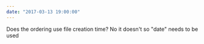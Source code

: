 ```yaml
---
date: "2017-03-13 19:00:00"
---
```

Does the ordering use file creation time? No it doesn't so "date" needs to be
used

